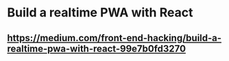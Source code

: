 # Build a realtime PWA with React
## https://medium.com/front-end-hacking/build-a-realtime-pwa-with-react-99e7b0fd3270